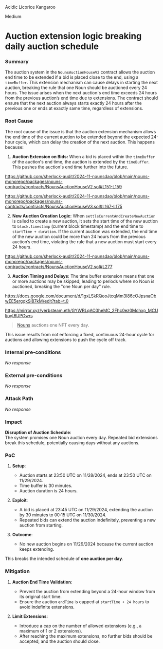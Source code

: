 Acidic Licorice Kangaroo

Medium

# Auction extension logic breaking daily auction schedule

### Summary

The auction system in the `NounsAuctionHouseV2` contract allows the auction end time to be extended if a bid is placed close to the end, using a `timeBuffer`. This extension mechanism can cause delays in starting the next auction, breaking the rule that one Noun should be auctioned every 24 hours. The issue arises when the next auction's end time exceeds 24 hours from the previous auction’s end time due to extensions. The contract should ensure that the next auction always starts exactly 24 hours after the previous one or ends at exactly same time, regardless of extensions. 

### Root Cause

The root cause of the issue is that the auction extension mechanism allows the end time of the current auction to be extended beyond the expected 24-hour cycle, which can delay the creation of the next auction. This happens because:

1. **Auction Extension on Bids:** When a bid is placed within the `timeBuffer` of the auction's end time, the auction is extended by the `timeBuffer`. This pushes the auction's end time further into the future.

https://github.com/sherlock-audit/2024-11-nounsdao/blob/main/nouns-monorepo/packages/nouns-contracts/contracts/NounsAuctionHouseV2.sol#L151-L159

https://github.com/sherlock-audit/2024-11-nounsdao/blob/main/nouns-monorepo/packages/nouns-contracts/contracts/NounsAuctionHouseV3.sol#L167-L175

2. **New Auction Creation Logic:** When `settleCurrentAndCreateNewAuction` is called to create a new auction, it sets the start time of the new auction to `block.timestamp` (current block timestamp) and the end time to `startTime + duration`. If the current auction was extended, the end time of the new auction could be more than 24 hours from the previous auction’s end time, violating the rule that a new auction must start every 24 hours.

https://github.com/sherlock-audit/2024-11-nounsdao/blob/main/nouns-monorepo/packages/nouns-contracts/contracts/NounsAuctionHouseV2.sol#L277

3. **Auction Timing and Delays:** The time buffer extension means that one or more auctions may be skipped, leading to periods where no Noun is auctioned, breaking the "one Noun per day" rule.

https://docs.google.com/document/d/1gxLSkRQooJtcqMm3I86cOJpsnaObwEE5ergqkSl87kM/edit?tab=t.0

https://mirror.xyz/verbsteam.eth/GYWRLqAC0heMC_2Fhc0ez0Mchxp_MCUIjoyt8UPGwrs

>[Nouns](http://nouns.wtf/) auctions one NFT every day.

This issue results from not enforcing a fixed, continuous 24-hour cycle for auctions and allowing extensions to push the cycle off track.

### Internal pre-conditions

_No response_

### External pre-conditions

_No response_

### Attack Path

_No response_

### Impact

**Disruption of Auction Schedule**:  
   The system promises one Noun auction every day. Repeated bid extensions break this schedule, potentially causing days without any auctions.



### PoC

1. **Setup**:
   - Auction starts at 23:50 UTC on 11/28/2024, ends at 23:50 UTC on 11/29/2024.
   - Time buffer is 30 minutes.
   - Auction duration is 24 hours.

2. **Exploit**:
   - A bid is placed at 23:45 UTC on 11/29/2024, extending the auction by 30 minutes to 00:15 UTC on 11/30/2024.
   - Repeated bids can extend the auction indefinitely, preventing a new auction from starting.

3. **Outcome**:
   - No new auction begins on 11/29/2024 because the current auction keeps extending.

This breaks the intended schedule of **one auction per day**.

### Mitigation

1. **Auction End Time Validation**:
   - Prevent the auction from extending beyond a 24-hour window from its original start time.
   - Ensure the auction `endTime` is capped at `startTime + 24 hours` to avoid indefinite extensions.

2. **Limit Extensions**:
   - Introduce a cap on the number of allowed extensions (e.g., a maximum of 1 or 2 extensions).
   - After reaching the maximum extensions, no further bids should be accepted, and the auction should close.
